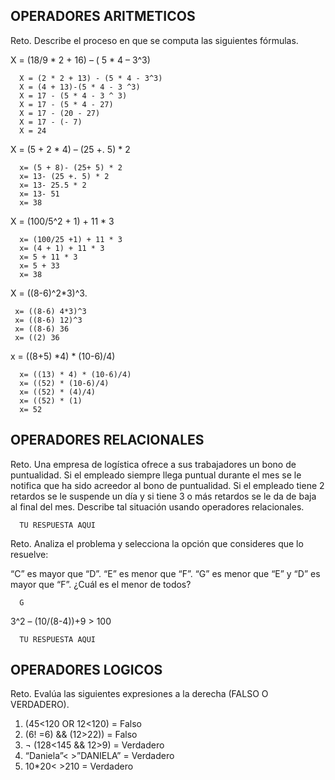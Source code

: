 ## OPERADORES ARITMETICOS
Reto. Describe el proceso en que se computa las siguientes fórmulas.

X = (18/9 * 2 + 16) – ( 5 * 4 – 3^3)

      X = (2 * 2 + 13) - (5 * 4 - 3^3)
      X = (4 + 13)-(5 * 4 - 3 ^3)
      X = 17 - (5 * 4 - 3 ^ 3)
      X = 17 - (5 * 4 - 27)
      X = 17 - (20 - 27)
      X = 17 - (- 7)
      X = 24

X = (5 + 2 * 4) – (25 +. 5) * 2

      x= (5 + 8)- (25+ 5) * 2
      x= 13- (25 +. 5) * 2
      x= 13- 25.5 * 2
      x= 13- 51
      x= 38
     
X = (100/5^2 + 1) + 11 * 3

      x= (100/25 +1) + 11 * 3
      x= (4 + 1) + 11 * 3
      x= 5 + 11 * 3
      x= 5 + 33
      x= 38

X = ((8-6)^2*3)^3.

     x= ((8-6) 4*3)^3
     x= ((8-6) 12)^3
     x= ((8-6) 36
     x= ((2) 36
     

x = ((8+5) *4) * (10-6)/4) 

      x= ((13) * 4) * (10-6)/4)
      x= ((52) * (10-6)/4)
      x= ((52) * (4)/4)
      x= ((52) * (1)
      x= 52

## OPERADORES RELACIONALES
Reto. Una empresa de logística ofrece a sus trabajadores un bono de
puntualidad. Si el empleado siempre llega puntual durante el mes se le
notifica que ha sido acreedor al bono de puntualidad. Si el empleado tiene
2 retardos se le suspende un día y si tiene 3 o más retardos se le da de
baja al final del mes. Describe tal situación usando operadores
relacionales.

      TU RESPUESTA AQUI

Reto. Analiza el problema y selecciona la opción que consideres que lo
resuelve:

“C” es mayor que “D”. “E” es menor que “F”. “G” es menor que “E” y “D” es
mayor que “F”. ¿Cuál es el menor de todos?

      G

3^2 – (10/(8-4))+9 > 100 

      TU RESPUESTA AQUI

## OPERADORES LOGICOS
Reto. Evalúa las siguientes expresiones a la derecha (FALSO O VERDADERO).
1) (45<120 OR 12<120) = Falso
2) (6! =6) && (12>22)) = Falso
3) ¬ (128<145 && 12>9) = Verdadero
4) “Daniela”< >”DANIELA” = Verdadero
5) 10*20< >210 = Verdadero
